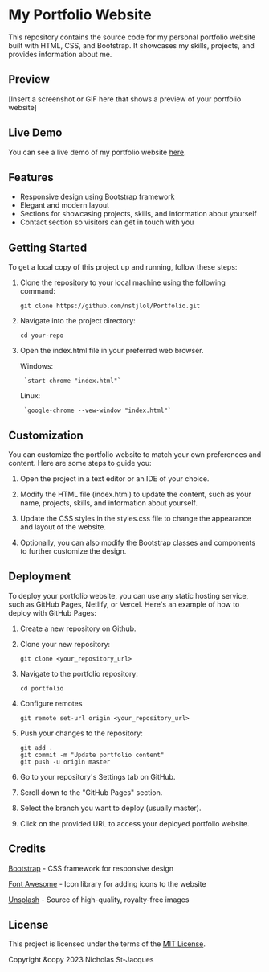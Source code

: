 # My Portfolio Website
This repository contains the source code for my personal portfolio website built with HTML, CSS, and Bootstrap. It showcases my skills, projects, and provides information about me.

## Preview
[Insert a screenshot or GIF here that shows a preview of your portfolio website]

## Live Demo
You can see a live demo of my portfolio website [here](https://www.nicholasstjacques.ca).

## Features
- Responsive design using Bootstrap framework
- Elegant and modern layout
- Sections for showcasing projects, skills, and information about yourself
- Contact section so visitors can get in touch with you

## Getting Started
To get a local copy of this project up and running, follow these steps:

1. Clone the repository to your local machine using the following command:

    `git clone https://github.com/nstjlol/Portfolio.git`

2. Navigate into the project directory:

    `cd your-repo`

3. Open the index.html file in your preferred web browser.

    Windows:

        `start chrome "index.html"`

    Linux:

        `google-chrome --vew-window "index.html"`

## Customization
You can customize the portfolio website to match your own preferences and content. Here are some steps to guide you:

1. Open the project in a text editor or an IDE of your choice.

2. Modify the HTML file (index.html) to update the content, such as your name, projects, skills, and information about yourself.

3. Update the CSS styles in the styles.css file to change the appearance and layout of the website.

4. Optionally, you can also modify the Bootstrap classes and components to further customize the design.

## Deployment
To deploy your portfolio website, you can use any static hosting service, such as GitHub Pages, Netlify, or Vercel. Here's an example of how to deploy with GitHub Pages:

1. Create a new repository on Github.

2. Clone your new repository:

    `git clone <your_repository_url>`

3. Navigate to the portfolio repository:

    `cd portfolio`

4. Configure remotes

    `git remote set-url origin <your_repository_url>`

5. Push your changes to the repository:
    ```
    git add .
    git commit -m "Update portfolio content"
    git push -u origin master
    ```

6. Go to your repository's Settings tab on GitHub.

7. Scroll down to the "GitHub Pages" section.

9. Select the branch you want to deploy (usually master).

10. Click on the provided URL to access your deployed portfolio website.

## Credits
[Bootstrap](https://getbootstrap.com) - CSS framework for responsive design

[Font Awesome](https://fontawesome.com) - Icon library for adding icons to the website

[Unsplash](https://unsplash.com) - Source of high-quality, royalty-free images

## License

This project is licensed under the terms of the [MIT License](LICENSE.md).

Copyright &copy 2023 Nicholas St-Jacques
